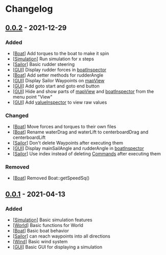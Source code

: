 # Changelog

<!---
Template

## [x.x.x] - 20xx-xx-xx

### Added

- this
- that

### Changed

- this
- that

### Removed

- this
- that

--->

## [0.0.2] - 2021-12-29

### Added

- [[Boat]] Add torques to the boat to make it spin
- [[Simulation]] Run simulation for x steps
- [[Sailor]] Basic rudder steering
- [[GUI]] Display rudder forces in [boatInspector]
- [[Boat]] Add setter methods for rudderAngle
- [[GUI]] Display Sailor Waypoints on [mapView]
- [[GUI]] Add goto start and goto end button
- [[GUI]] Hide and show parts of [mapView] and [boatInspector] from the menu point "View"
- [[GUI]] Add [valueInspector] to view raw values

### Changed

- [[Boat]] Move forces and torques to their own files
- [[Boat]] Rename waterDrag and waterLift to centerboardDrag and centerboardLift
- [[Sailor]] Don't delete Waypoints after executing them
- [[GUI]] Display mainSailAngle and rudderAngle in [boatInspector]
- [[Sailor]] Use index instead of deleting [Commands] after executing them

### Removed

- [[Boat]] Removed Boat::getSpeedSq()



## [0.0.1] - 2021-04-13

### Added

- [[Simulation]] Basic simulation features
- [[World]] Basic functions for World
- [[Boat]] Basic boat behavior
- [[Sailor]] can reach waypoints into all directions
- [[Wind]] Basic wind system
- [[GUI]] Basic GUI for displaying a simulation



<!--- Versions --->
[Unreleased]: https://github.com/mfbehrens99/sailsim/compare/v0.0.1...HEAD
[0.0.2]: https://github.com/mfbehrens99/sailsim/compare/v0.0.1...v0.0.2
[0.0.1]: https://github.com/mfbehrens99/sailsim/releases/tag/v0.0.1

<!--- Parts --->
[Simulation]: https://github.com/mfbehrens99/sailsim/blob/main/sailsim/simulation/Simulation.py
[World]: https://github.com/mfbehrens99/sailsim/blob/main/sailsim/world/World.py
[Boat]:https://github.com/mfbehrens99/sailsim/blob/main/sailsim/boat/Boat.py
[Sailor]: https://github.com/mfbehrens99/sailsim/blob/main/sailsim/sailor/Sailor.py
[Commands]: https://github.com/mfbehrens99/sailsim/blob/main/sailsim/sailor/Commands.py
[Wind]: https://github.com/mfbehrens99/sailsim/blob/main/sailsim/wind/Wind.py
[GUI]: https://github.com/mfbehrens99/sailsim/tree/main/sailsim/gui
[mapView]: https://github.com/mfbehrens99/sailsim/blob/main/sailsim/gui/mapView.py
[boatInspector]: https://github.com/mfbehrens99/sailsim/blob/main/sailsim/gui/boatInspector.py
[valueInspector]: https://github.com/mfbehrens99/sailsim/blob/main/sailsim/gui/valueInspector.py
[utils]: https://github.com/mfbehrens99/sailsim/tree/main/sailsim/utils
